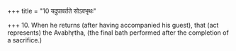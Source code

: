 +++
title = "10 यदुपावर्तते सोऽवभृथः"

+++
10. When he returns (after having accompanied his guest), that (act represents) the Avabhṛtha, (the final bath performed after the completion of a sacrifice.)
